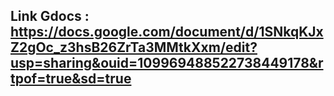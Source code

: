 ## Link Gdocs : https://docs.google.com/document/d/1SNkqKJxZ2gOc_z3hsB26ZrTa3MMtkXxm/edit?usp=sharing&ouid=109969488522738449178&rtpof=true&sd=true ##